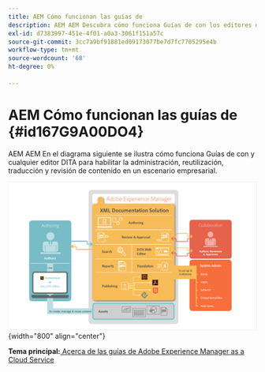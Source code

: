 ```yaml
---
title: AEM Cómo funcionan las guías de
description: AEM AEM Descubra cómo funciona Guías de con los editores de DITA y otros editores de DITA para potenciar la administración, reutilización, traducción y revisión de contenido en un escenario empresarial.
exl-id: d7383997-451e-4f01-a0a3-3061f151a57c
source-git-commit: 3cc7a9bf91881ed09173077be7d7fc7705295e4b
workflow-type: tm+mt
source-wordcount: '68'
ht-degree: 0%

---
```


# AEM Cómo funcionan las guías de {#id167G9A00DO4}

AEM AEM En el diagrama siguiente se ilustra cómo funciona Guías de con y cualquier editor DITA para habilitar la administración, reutilización, traducción y revisión de contenido en un escenario empresarial.

![](images/xml-add-on-how-it-works.png){width="800" align="center"}


**Tema principal:**[ Acerca de las guías de Adobe Experience Manager as a Cloud Service](intro.md)
